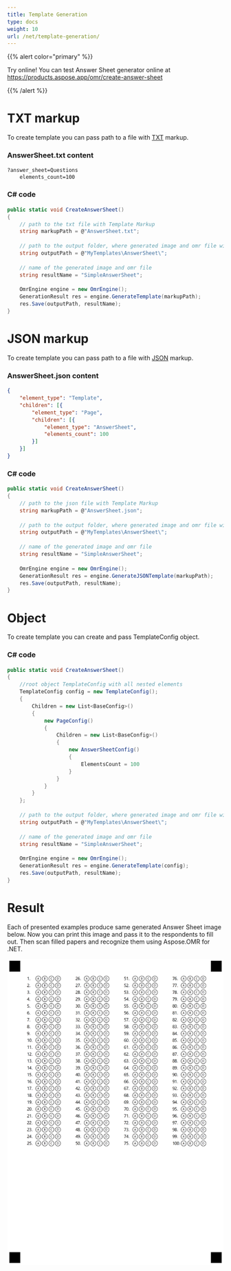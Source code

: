 ```yaml
---
title: Template Generation
type: docs
weight: 10
url: /net/template-generation/
---
```


{{% alert color="primary" %}} 

Try online! You can test Answer Sheet generator online at https://products.aspose.app/omr/create-answer-sheet

{{% /alert %}}

# TXT markup
To create template you can pass path to a file with [TXT](https://docs.aspose.com/omr/net/template-generation/txt/) markup.

### AnswerSheet.txt content
```text
?answer_sheet=Questions
	elements_count=100
```
### C# code
```csharp
public static void CreateAnswerSheet()
{
    // path to the txt file with Template Markup
    string markupPath = @"AnswerSheet.txt";

    // path to the output folder, where generated image and omr file will be placed 
    string outputPath = @"MyTemplates\AnswerSheet\";
    
    // name of the generated image and omr file
    string resultName = "SimpleAnswerSheet";

    OmrEngine engine = new OmrEngine();
    GenerationResult res = engine.GenerateTemplate(markupPath);
    res.Save(outputPath, resultName);
}
```

# JSON markup
To create template you can pass path to a file with [JSON](https://docs.aspose.com/omr/net/template-generation/json/) markup.

### AnswerSheet.json content
```json
{
	"element_type": "Template",
	"children": [{
		"element_type": "Page",
		"children": [{
			"element_type": "AnswerSheet",
			"elements_count": 100
		}]
	}]
}
```
### C# code
```csharp
public static void CreateAnswerSheet()
{
    // path to the json file with Template Markup
    string markupPath = @"AnswerSheet.json";

    // path to the output folder, where generated image and omr file will be placed 
    string outputPath = @"MyTemplates\AnswerSheet\";
    
    // name of the generated image and omr file
    string resultName = "SimpleAnswerSheet";

    OmrEngine engine = new OmrEngine();
    GenerationResult res = engine.GenerateJSONTemplate(markupPath);
    res.Save(outputPath, resultName);
}
```

# Object 
To create template you can create and pass TemplateConfig object.
### C# code
```csharp
public static void CreateAnswerSheet()
{
	//root object TemplateConfig with all nested elements
	TemplateConfig config = new TemplateConfig();
	{
		Children = new List<BaseConfig>()
		{
			new PageConfig()
			{
				Children = new List<BaseConfig>()
				{
					new AnswerSheetConfig()
					{
						ElementsCount = 100
					}
				}
			}
		}
	};

    // path to the output folder, where generated image and omr file will be placed 
    string outputPath = @"MyTemplates\AnswerSheet\";
    
    // name of the generated image and omr file
    string resultName = "SimpleAnswerSheet";

    OmrEngine engine = new OmrEngine();
    GenerationResult res = engine.GenerateTemplate(config);
    res.Save(outputPath, resultName);
}
```
# Result
Each of presented examples produce same generated Answer Sheet image below. Now you can print this image and pass it to the respondents to fill out. Then scan filled papers and recognize them using Aspose.OMR for .NET.

![OmrAnswerSheet](AnswerSheet.png)